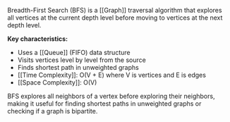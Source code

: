 Breadth-First Search (BFS) is a [[Graph]] traversal algorithm that explores all vertices at the current depth level before moving to vertices at the next depth level.

**Key characteristics:**
- Uses a [[Queue]] (FIFO) data structure
- Visits vertices level by level from the source
- Finds shortest path in unweighted graphs
- [[Time Complexity]]: O(V + E) where V is vertices and E is edges
- [[Space Complexity]]: O(V)

BFS explores all neighbors of a vertex before exploring their neighbors, making it useful for finding shortest paths in unweighted graphs or checking if a graph is bipartite.